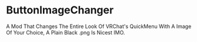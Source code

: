 # ButtonImageChanger
A Mod That Changes The Entire Look Of VRChat's QuickMenu With A Image Of Your Choice, A Plain Black .png Is Nicest IMO.

